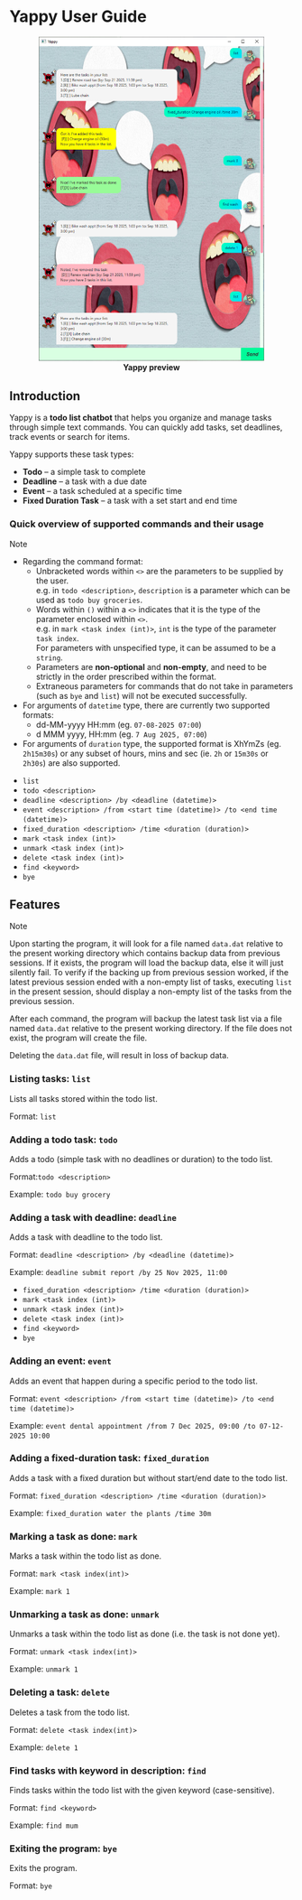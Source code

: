 # Yappy User Guide

<p align="center">
    <img src='./Ui.png' alt="Yappy preview" style="width:400px; height: auto;">
    <br />
    <b>Yappy preview</b>
</p>



## Introduction

Yappy is a **todo list chatbot** that helps you organize and manage tasks through simple text commands.
You can quickly add tasks, set deadlines, track events or search for items.

Yappy supports these task types:

* **Todo** – a simple task to complete
* **Deadline** – a task with a due date
* **Event** – a task scheduled at a specific time
* **Fixed Duration Task** – a task with a set start and end time

### Quick overview of supported commands and their usage

> [!NOTE]
>* Regarding the command format:
>   * Unbracketed words within `<>` are the parameters to be supplied by the user.  
>      e.g. in `todo <description>`, `description` is a parameter which can be used as `todo buy groceries`.  
>   * Words within `()` within a `<>` indicates that it is the type of the parameter enclosed within `<>`.  
>      e.g. in `mark <task index (int)>`, `int` is the type of the parameter `task index`.  
>      For parameters with unspecified type, it can be assumed to be a `string`.    
>   * Parameters are **non-optional** and **non-empty**, and need to be strictly in the order prescribed within the format.     
>   * Extraneous parameters for commands that do not take in parameters (such as `bye` and `list`) will not be executed successfully. 
>* For arguments of `datetime` type, there are currently two supported formats:
>   * dd-MM-yyyy HH:mm (eg. `07-08-2025 07:00`)
>   * d MMM yyyy, HH:mm (eg. `7 Aug 2025, 07:00`)
>* For arguments of `duration` type, the supported format is XhYmZs (eg. `2h15m30s`) or any subset of hours, mins and sec (ie. `2h` or `15m30s` or `2h30s`) are also supported.

* `list`
* `todo <description>`
* `deadline <description> /by <deadline (datetime)>`
* `event <description> /from <start time (datetime)> /to <end time (datetime)>`
* `fixed_duration <description> /time <duration (duration)>`
* `mark <task index (int)>`
* `unmark <task index (int)>`
* `delete <task index (int)>`
* `find <keyword>`
* `bye`

## Features
> [!NOTE]
> Upon starting the program, it will look for a file named `data.dat` relative to the 
> present working directory which contains backup data from previous sessions.
> If it exists, the program will load the backup data, else it will just
> silently fail. To verify if the backing up from previous session worked, if the
> latest previous session ended with a non-empty list of tasks, executing `list`
> in the present session, should display a non-empty list of the tasks from the
> previous session.
>
> After each command, the program will backup the latest task list via a file
> named `data.dat` relative to the present working directory. If the file does not
> exist, the program will create the file.
>
> Deleting the `data.dat` file, will result in loss of backup data.


### Listing tasks: `list`
Lists all tasks stored within the todo list.

Format: `list`

### Adding a todo task: `todo`
Adds a todo (simple task with no deadlines or duration) to the todo list.

Format:`todo <description>`

Example: `todo buy grocery`

### Adding a task with deadline: `deadline`
Adds a task with deadline to the todo list.

Format: `deadline <description> /by <deadline (datetime)>`

Example: `deadline submit report /by 25 Nov 2025, 11:00`

* `fixed_duration <description> /time <duration (duration)>`
* `mark <task index (int)>`
* `unmark <task index (int)>`
* `delete <task index (int)>`
* `find <keyword>`
* `bye`

### Adding an event: `event`

Adds an event that happen during a specific period to the todo list.

Format: `event <description> /from <start time (datetime)> /to <end time (datetime)>`

Example: `event dental appointment /from 7 Dec 2025, 09:00 /to 07-12-2025 10:00`


### Adding a fixed-duration task: `fixed_duration`

Adds a task with a fixed duration but without start/end date to the todo list.

Format: `fixed_duration <description> /time <duration (duration)>`

Example: `fixed_duration water the plants /time 30m`


### Marking a task as done: `mark`

Marks a task within the todo list as done.

Format: `mark <task index(int)>`

Example: `mark 1`

### Unmarking a task as done: `unmark`

Unmarks a task within the todo list as done (i.e. the task is not done yet).

Format: `unmark <task index(int)>`

Example: `unmark 1`

### Deleting a task: `delete`

Deletes a task from the todo list.

Format: `delete <task index(int)>`

Example: `delete 1`

### Find tasks with keyword in description: `find`

Finds tasks within the todo list with the given keyword (case-sensitive).

Format: `find <keyword>`

Example: `find mum`

### Exiting the program: `bye`

Exits the program.

Format: `bye`
